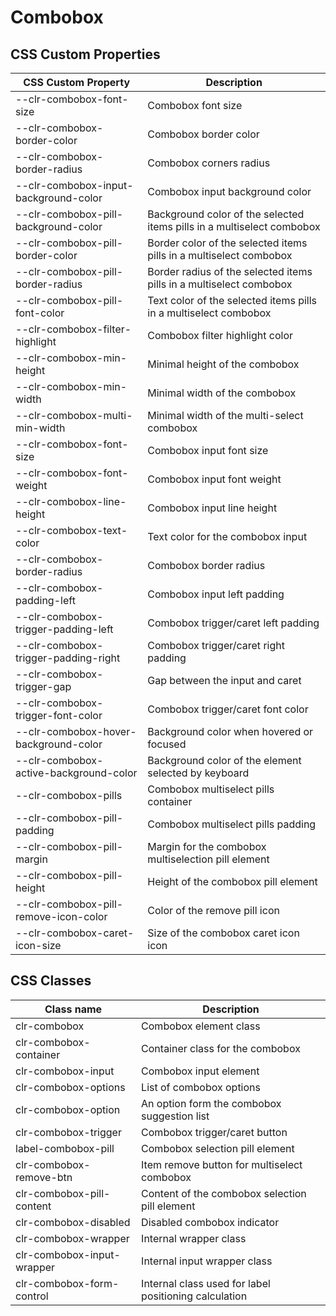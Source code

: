 # Combobox

## CSS Custom Properties

| CSS Custom Property                    | Description                                                            |
| -------------------------------------- | ---------------------------------------------------------------------- |
| --clr-combobox-font-size               | Combobox font size                                                     |
| --clr-combobox-border-color            | Combobox border color                                                  |
| --clr-combobox-border-radius           | Combobox corners radius                                                |
| --clr-combobox-input-background-color  | Combobox input background color                                        |
| --clr-combobox-pill-background-color   | Background color of the selected items pills in a multiselect combobox |
| --clr-combobox-pill-border-color       | Border color of the selected items pills in a multiselect combobox     |
| --clr-combobox-pill-border-radius      | Border radius of the selected items pills in a multiselect combobox    |
| --clr-combobox-pill-font-color         | Text color of the selected items pills in a multiselect combobox       |
| --clr-combobox-filter-highlight        | Combobox filter highlight color                                        |
| --clr-combobox-min-height              | Minimal height of the combobox                                         |
| --clr-combobox-min-width               | Minimal width of the combobox                                          |
| --clr-combobox-multi-min-width         | Minimal width of the multi-select combobox                             |
| --clr-combobox-font-size               | Combobox input font size                                               |
| --clr-combobox-font-weight             | Combobox input font weight                                             |
| --clr-combobox-line-height             | Combobox input line height                                             |
| --clr-combobox-text-color              | Text color for the combobox input                                      |
| --clr-combobox-border-radius           | Combobox border radius                                                 |
| --clr-combobox-padding-left            | Combobox input left padding                                            |
| --clr-combobox-trigger-padding-left    | Combobox trigger/caret left padding                                    |
| --clr-combobox-trigger-padding-right   | Combobox trigger/caret right padding                                   |
| --clr-combobox-trigger-gap             | Gap between the input and caret                                        |
| --clr-combobox-trigger-font-color      | Combobox trigger/caret font color                                      |
| --clr-combobox-hover-background-color  | Background color when hovered or focused                               |
| --clr-combobox-active-background-color | Background color of the element selected by keyboard                   |
| --clr-combobox-pills                   | Combobox multiselect pills container                                   |
| --clr-combobox-pill-padding            | Combobox multiselect pills padding                                     |
| --clr-combobox-pill-margin             | Margin for the combobox multiselection pill element                    |
| --clr-combobox-pill-height             | Height of the combobox pill element                                    |
| --clr-combobox-pill-remove-icon-color  | Color of the remove pill icon                                          |
| --clr-combobox-caret-icon-size         | Size of the combobox caret icon icon                                   |

## CSS Classes

| Class name                 | Description                                           |
| -------------------------- | ----------------------------------------------------- |
| clr-combobox               | Combobox element class                                |
| clr-combobox-container     | Container class for the combobox                      |
| clr-combobox-input         | Combobox input element                                |
| clr-combobox-options       | List of combobox options                              |
| clr-combobox-option        | An option form the combobox suggestion list           |
| clr-combobox-trigger       | Combobox trigger/caret button                         |
| label-combobox-pill        | Combobox selection pill element                       |
| clr-combobox-remove-btn    | Item remove button for multiselect combobox           |
| clr-combobox-pill-content  | Content of the combobox selection pill element        |
| clr-combobox-disabled      | Disabled combobox indicator                           |
| clr-combobox-wrapper       | Internal wrapper class                                |
| clr-combobox-input-wrapper | Internal input wrapper class                          |
| clr-combobox-form-control  | Internal class used for label positioning calculation |
